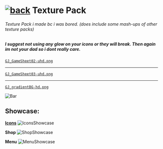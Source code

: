# [![back](https://cdn.discordapp.com/emojis/887168885747511396?size=32)](https://dxrpy.github.io/Dxrpys-Garbage-Website) Texture Pack

###### Texture Pack i made bc i was bored. (does include some mash-ups of other texture packs)
##### I suggest not using any glow on your icons or they will break. Then again im not your dad so i dont really care.

[`GJ_GameSheet02-uhd.png`](https://cdn.discordapp.com/attachments/584355797366997002/888748003324739584/GJ_GameSheet02-uhd.png)

---

[`GJ_GameSheet03-uhd.png`](https://i.imgur.com/yRIvPDK.png)

---

[`GJ_gradientBG-hd.png`](https://cdn.discordapp.com/attachments/584355797366997002/888751059940564992/GJ_gradientBG-hd.png)

![`Bar`](https://cdn.discordapp.com/attachments/584355797366997002/889006586406772746/4M7IWwP.png)

## Showcase:

<ins>**Icons**</ins>
![`IconsShowcase`](https://cdn.discordapp.com/attachments/584355797366997002/889022701216350248/unknown.png)

**Shop**
![`ShopShowcase`](https://cdn.discordapp.com/attachments/584355797366997002/889023093035630682/unknown.png)

**Menu**
![`MenuShowcase`](https://cdn.discordapp.com/attachments/584355797366997002/889023270043668530/unknown.png)
